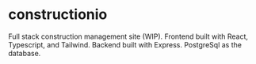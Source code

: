 # constructionio
Full stack construction management site (WIP).
Frontend built with React, Typescript, and Tailwind.
Backend built with Express.
PostgreSql as the database.
